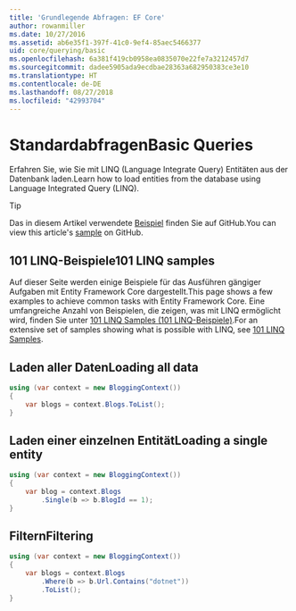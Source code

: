 ```yaml
---
title: 'Grundlegende Abfragen: EF Core'
author: rowanmiller
ms.date: 10/27/2016
ms.assetid: ab6e35f1-397f-41c0-9ef4-85aec5466377
uid: core/querying/basic
ms.openlocfilehash: 6a381f419cb0958ea0835070e22fe7a3212457d7
ms.sourcegitcommit: dadee5905ada9ecdbae28363a682950383ce3e10
ms.translationtype: HT
ms.contentlocale: de-DE
ms.lasthandoff: 08/27/2018
ms.locfileid: "42993704"
---
```

# <a name="basic-queries"></a><span data-ttu-id="58e62-102">Standardabfragen</span><span class="sxs-lookup"><span data-stu-id="58e62-102">Basic Queries</span></span>

<span data-ttu-id="58e62-103">Erfahren Sie, wie Sie mit LINQ (Language Integrate Query) Entitäten aus der Datenbank laden.</span><span class="sxs-lookup"><span data-stu-id="58e62-103">Learn how to load entities from the database using Language Integrated Query (LINQ).</span></span>

> [!TIP]  
> <span data-ttu-id="58e62-104">Das in diesem Artikel verwendete [Beispiel](https://github.com/aspnet/EntityFramework.Docs/tree/master/samples/core/Querying) finden Sie auf GitHub.</span><span class="sxs-lookup"><span data-stu-id="58e62-104">You can view this article's [sample](https://github.com/aspnet/EntityFramework.Docs/tree/master/samples/core/Querying) on GitHub.</span></span>

## <a name="101-linq-samples"></a><span data-ttu-id="58e62-105">101 LINQ-Beispiele</span><span class="sxs-lookup"><span data-stu-id="58e62-105">101 LINQ samples</span></span>

<span data-ttu-id="58e62-106">Auf dieser Seite werden einige Beispiele für das Ausführen gängiger Aufgaben mit Entity Framework Core dargestellt.</span><span class="sxs-lookup"><span data-stu-id="58e62-106">This page shows a few examples to achieve common tasks with Entity Framework Core.</span></span> <span data-ttu-id="58e62-107">Eine umfangreiche Anzahl von Beispielen, die zeigen, was mit LINQ ermöglicht wird, finden Sie unter [101 LINQ Samples (101 LINQ-Beispiele)](https://code.msdn.microsoft.com/101-LINQ-Samples-3fb9811b).</span><span class="sxs-lookup"><span data-stu-id="58e62-107">For an extensive set of samples showing what is possible with LINQ, see [101 LINQ Samples](https://code.msdn.microsoft.com/101-LINQ-Samples-3fb9811b).</span></span>

## <a name="loading-all-data"></a><span data-ttu-id="58e62-108">Laden aller Daten</span><span class="sxs-lookup"><span data-stu-id="58e62-108">Loading all data</span></span>

<!-- [!code-csharp[Main](samples/core/Querying/Querying/Basics/Sample.cs)] -->
``` csharp
using (var context = new BloggingContext())
{
    var blogs = context.Blogs.ToList();
}
```

## <a name="loading-a-single-entity"></a><span data-ttu-id="58e62-109">Laden einer einzelnen Entität</span><span class="sxs-lookup"><span data-stu-id="58e62-109">Loading a single entity</span></span>

<!-- [!code-csharp[Main](samples/core/Querying/Querying/Basics/Sample.cs)] -->
``` csharp
using (var context = new BloggingContext())
{
    var blog = context.Blogs
        .Single(b => b.BlogId == 1);
}
```

## <a name="filtering"></a><span data-ttu-id="58e62-110">Filtern</span><span class="sxs-lookup"><span data-stu-id="58e62-110">Filtering</span></span>

<!-- [!code-csharp[Main](samples/core/Querying/Querying/Basics/Sample.cs)] -->
``` csharp
using (var context = new BloggingContext())
{
    var blogs = context.Blogs
        .Where(b => b.Url.Contains("dotnet"))
        .ToList();
}
```
